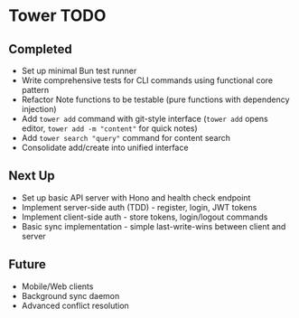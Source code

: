 # Tower TODO

## Completed

- Set up minimal Bun test runner
- Write comprehensive tests for CLI commands using functional core pattern
- Refactor Note functions to be testable (pure functions with dependency injection)
- Add `tower add` command with git-style interface (`tower add` opens editor, `tower add -m "content"` for quick notes)
- Add `tower search "query"` command for content search
- Consolidate add/create into unified interface

## Next Up

- Set up basic API server with Hono and health check endpoint
- Implement server-side auth (TDD) - register, login, JWT tokens
- Implement client-side auth - store tokens, login/logout commands
- Basic sync implementation - simple last-write-wins between client and server

## Future

- Mobile/Web clients
- Background sync daemon
- Advanced conflict resolution
